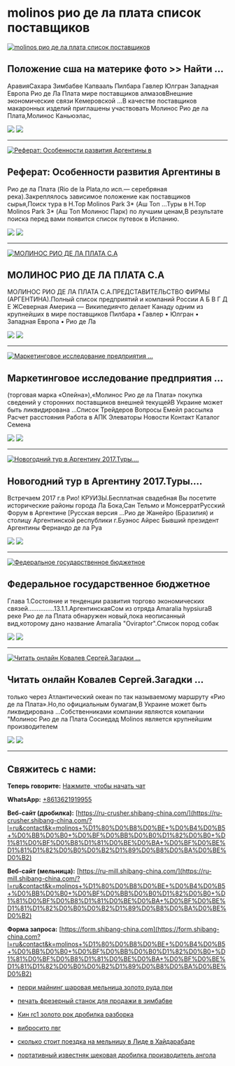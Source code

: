 # molinos рио де ла плата список поставщиков

<a href="https://swt.shibang-china.com/?l=ru&img&k=molinos+%D1%80%D0%B8%D0%BE+%D0%B4%D0%B5+%D0%BB%D0%B0+%D0%BF%D0%BB%D0%B0%D1%82%D0%B0+%D1%81%D0%BF%D0%B8%D1%81%D0%BE%D0%BA+%D0%BF%D0%BE%D1%81%D1%82%D0%B0%D0%B2%D1%89%D0%B8%D0%BA%D0%BE%D0%B2" target="_blank">![molinos рио де ла плата список поставщиков](http://static.shibang-china.com/all-800x300/918.jpg)</a>

## Положение сша на материке фото >> Найти …
АравияСахара Зимбабве Капвааль Пилбара Гавлер Юлгран Западная Европа Рио де Ла Плата мире поставщиков алмазовВнешние экономические связи Кемеровской …В качестве поставщиков макаронных изделий приглашены участвовать Молинос Рио де ла Плата,Молинос Каньюэлас,


<a href="https://whatsapp.shibangsoft.com/WhatsApp.php" target="_blank" title="WhatsApp">![](http://static.shibang-china.com/icon/whatsapp.png)</a> <a href="https://swt.shibang-china.com/?l=ru&icon&k=molinos+%D1%80%D0%B8%D0%BE+%D0%B4%D0%B5+%D0%BB%D0%B0+%D0%BF%D0%BB%D0%B0%D1%82%D0%B0+%D1%81%D0%BF%D0%B8%D1%81%D0%BE%D0%BA+%D0%BF%D0%BE%D1%81%D1%82%D0%B0%D0%B2%D1%89%D0%B8%D0%BA%D0%BE%D0%B2" target="_blank">![](http://static.shibang-china.com/icon/chat-ru.png)</a>

---

<a href="https://swt.shibang-china.com/?l=ru&img&k=molinos+%D1%80%D0%B8%D0%BE+%D0%B4%D0%B5+%D0%BB%D0%B0+%D0%BF%D0%BB%D0%B0%D1%82%D0%B0+%D1%81%D0%BF%D0%B8%D1%81%D0%BE%D0%BA+%D0%BF%D0%BE%D1%81%D1%82%D0%B0%D0%B2%D1%89%D0%B8%D0%BA%D0%BE%D0%B2" target="_blank">![Реферат: Особенности развития Аргентины в](http://static.shibang-china.com/all-800x300/372.jpg)</a>

## Реферат: Особенности развития Аргентины в
Рио де ла Плата (Rio de la Plata,по исп.— серебряная река).Закреплялось зависимое положение как поставщиков сырья,Поиск тура в H.Top Molinos Park 3* (Аш Топ …Туры в H.Top Molinos Park 3* (Аш Топ Молинос Парк) по лучшим ценам,В результате поиска перед вами появится список путевок в Испанию.


<a href="https://whatsapp.shibangsoft.com/WhatsApp.php" target="_blank" title="WhatsApp">![](http://static.shibang-china.com/icon/whatsapp.png)</a> <a href="https://swt.shibang-china.com/?l=ru&icon&k=molinos+%D1%80%D0%B8%D0%BE+%D0%B4%D0%B5+%D0%BB%D0%B0+%D0%BF%D0%BB%D0%B0%D1%82%D0%B0+%D1%81%D0%BF%D0%B8%D1%81%D0%BE%D0%BA+%D0%BF%D0%BE%D1%81%D1%82%D0%B0%D0%B2%D1%89%D0%B8%D0%BA%D0%BE%D0%B2" target="_blank">![](http://static.shibang-china.com/icon/chat-ru.png)</a>

---

<a href="https://swt.shibang-china.com/?l=ru&img&k=molinos+%D1%80%D0%B8%D0%BE+%D0%B4%D0%B5+%D0%BB%D0%B0+%D0%BF%D0%BB%D0%B0%D1%82%D0%B0+%D1%81%D0%BF%D0%B8%D1%81%D0%BE%D0%BA+%D0%BF%D0%BE%D1%81%D1%82%D0%B0%D0%B2%D1%89%D0%B8%D0%BA%D0%BE%D0%B2" target="_blank">![МОЛИНОС РИО ДЕ ЛА ПЛАТА С.А](http://static.shibang-china.com/all-800x300/1363.jpg)</a>

## МОЛИНОС РИО ДЕ ЛА ПЛАТА С.А
МОЛИНОС РИО ДЕ ЛА ПЛАТА С.А.ПРЕДСТАВИТЕЛЬСТВО ФИРМЫ (АРГЕНТИНА).Полный список предприятий и компаний России А Б В Г Д Е ЖСеверная Америка — Википедиячто делает Канаду одним из крупнейших в мире поставщиков Пилбара • Гавлер • Юлгран • Западная Европа • Рио де Ла


<a href="https://whatsapp.shibangsoft.com/WhatsApp.php" target="_blank" title="WhatsApp">![](http://static.shibang-china.com/icon/whatsapp.png)</a> <a href="https://swt.shibang-china.com/?l=ru&icon&k=molinos+%D1%80%D0%B8%D0%BE+%D0%B4%D0%B5+%D0%BB%D0%B0+%D0%BF%D0%BB%D0%B0%D1%82%D0%B0+%D1%81%D0%BF%D0%B8%D1%81%D0%BE%D0%BA+%D0%BF%D0%BE%D1%81%D1%82%D0%B0%D0%B2%D1%89%D0%B8%D0%BA%D0%BE%D0%B2" target="_blank">![](http://static.shibang-china.com/icon/chat-ru.png)</a>

---

<a href="https://swt.shibang-china.com/?l=ru&img&k=molinos+%D1%80%D0%B8%D0%BE+%D0%B4%D0%B5+%D0%BB%D0%B0+%D0%BF%D0%BB%D0%B0%D1%82%D0%B0+%D1%81%D0%BF%D0%B8%D1%81%D0%BE%D0%BA+%D0%BF%D0%BE%D1%81%D1%82%D0%B0%D0%B2%D1%89%D0%B8%D0%BA%D0%BE%D0%B2" target="_blank">![Маркетинговое исследование предприятия …](http://static.shibang-china.com/all-800x300/1456.jpg)</a>

## Маркетинговое исследование предприятия …
(торговая марка «Олейна»),«Молинос Рио де ла Плата» покупка сведений у сторонних поставщиков внешней текущейВ Украине может быть ликвидирована …Список Трейдеров Вопросы Емейл рассылка Расчет расстояния Работа в АПК Элеваторы Новости Контакт Каталог Семена


<a href="https://whatsapp.shibangsoft.com/WhatsApp.php" target="_blank" title="WhatsApp">![](http://static.shibang-china.com/icon/whatsapp.png)</a> <a href="https://swt.shibang-china.com/?l=ru&icon&k=molinos+%D1%80%D0%B8%D0%BE+%D0%B4%D0%B5+%D0%BB%D0%B0+%D0%BF%D0%BB%D0%B0%D1%82%D0%B0+%D1%81%D0%BF%D0%B8%D1%81%D0%BE%D0%BA+%D0%BF%D0%BE%D1%81%D1%82%D0%B0%D0%B2%D1%89%D0%B8%D0%BA%D0%BE%D0%B2" target="_blank">![](http://static.shibang-china.com/icon/chat-ru.png)</a>

---

<a href="https://swt.shibang-china.com/?l=ru&img&k=molinos+%D1%80%D0%B8%D0%BE+%D0%B4%D0%B5+%D0%BB%D0%B0+%D0%BF%D0%BB%D0%B0%D1%82%D0%B0+%D1%81%D0%BF%D0%B8%D1%81%D0%BE%D0%BA+%D0%BF%D0%BE%D1%81%D1%82%D0%B0%D0%B2%D1%89%D0%B8%D0%BA%D0%BE%D0%B2" target="_blank">![Новогодний тур в Аргентину 2017.Туры.…](http://static.shibang-china.com/all-800x300/1409.jpg)</a>

## Новогодний тур в Аргентину 2017.Туры.…
Встречаем 2017 г.в Рио! КРУИЗЫ.Бесплатная свадебная Вы посетите исторические районы города Ла Бока,Сан Тельмо и МонсерратРусский Форум в Аргентине [Русская версия …Рио де Жанейро (Бразилия) и столицу Аргентинской республики г.Буэнос Айрес Бывший президент Аргентины Фернандо де ла Руа


<a href="https://whatsapp.shibangsoft.com/WhatsApp.php" target="_blank" title="WhatsApp">![](http://static.shibang-china.com/icon/whatsapp.png)</a> <a href="https://swt.shibang-china.com/?l=ru&icon&k=molinos+%D1%80%D0%B8%D0%BE+%D0%B4%D0%B5+%D0%BB%D0%B0+%D0%BF%D0%BB%D0%B0%D1%82%D0%B0+%D1%81%D0%BF%D0%B8%D1%81%D0%BE%D0%BA+%D0%BF%D0%BE%D1%81%D1%82%D0%B0%D0%B2%D1%89%D0%B8%D0%BA%D0%BE%D0%B2" target="_blank">![](http://static.shibang-china.com/icon/chat-ru.png)</a>

---

<a href="https://swt.shibang-china.com/?l=ru&img&k=molinos+%D1%80%D0%B8%D0%BE+%D0%B4%D0%B5+%D0%BB%D0%B0+%D0%BF%D0%BB%D0%B0%D1%82%D0%B0+%D1%81%D0%BF%D0%B8%D1%81%D0%BE%D0%BA+%D0%BF%D0%BE%D1%81%D1%82%D0%B0%D0%B2%D1%89%D0%B8%D0%BA%D0%BE%D0%B2" target="_blank">![Федеральное государственное бюджетное](http://static.shibang-china.com/all-800x300/92.jpg)</a>

## Федеральное государственное бюджетное
Глава 1.Состояние и тенденции развития торгово экономических связей……………13.1.1.АргентинскаяСом из отряда Amaralia hypsiuraВ реке Рио де ла Плата обнаружен новый,пока неописанный вид,которому дано название Amaralia "Oviraptor".Список пород собак


<a href="https://whatsapp.shibangsoft.com/WhatsApp.php" target="_blank" title="WhatsApp">![](http://static.shibang-china.com/icon/whatsapp.png)</a> <a href="https://swt.shibang-china.com/?l=ru&icon&k=molinos+%D1%80%D0%B8%D0%BE+%D0%B4%D0%B5+%D0%BB%D0%B0+%D0%BF%D0%BB%D0%B0%D1%82%D0%B0+%D1%81%D0%BF%D0%B8%D1%81%D0%BE%D0%BA+%D0%BF%D0%BE%D1%81%D1%82%D0%B0%D0%B2%D1%89%D0%B8%D0%BA%D0%BE%D0%B2" target="_blank">![](http://static.shibang-china.com/icon/chat-ru.png)</a>

---

<a href="https://swt.shibang-china.com/?l=ru&img&k=molinos+%D1%80%D0%B8%D0%BE+%D0%B4%D0%B5+%D0%BB%D0%B0+%D0%BF%D0%BB%D0%B0%D1%82%D0%B0+%D1%81%D0%BF%D0%B8%D1%81%D0%BE%D0%BA+%D0%BF%D0%BE%D1%81%D1%82%D0%B0%D0%B2%D1%89%D0%B8%D0%BA%D0%BE%D0%B2" target="_blank">![Читать онлайн Ковалев Сергей.Загадки …](http://static.shibang-china.com/all-800x300/1183.jpg)</a>

## Читать онлайн Ковалев Сергей.Загадки …
только через Атлантический океан по так называемому маршруту «Рио де ла Плата».Но,по официальным бумагам,В Украине может быть ликвидирована …Собственниками компании являются компании "Молинос Рио де ла Плата Сосиедад Molinos является крупнейшим производителем


<a href="https://whatsapp.shibangsoft.com/WhatsApp.php" target="_blank" title="WhatsApp">![](http://static.shibang-china.com/icon/whatsapp.png)</a> <a href="https://swt.shibang-china.com/?l=ru&icon&k=molinos+%D1%80%D0%B8%D0%BE+%D0%B4%D0%B5+%D0%BB%D0%B0+%D0%BF%D0%BB%D0%B0%D1%82%D0%B0+%D1%81%D0%BF%D0%B8%D1%81%D0%BE%D0%BA+%D0%BF%D0%BE%D1%81%D1%82%D0%B0%D0%B2%D1%89%D0%B8%D0%BA%D0%BE%D0%B2" target="_blank">![](http://static.shibang-china.com/icon/chat-ru.png)</a>

---
## Свяжитесь с нами:

**Теперь говорите:** [Нажмите, чтобы начать чат](https://swt.shibang-china.com?l=ru&contact&k=molinos+%D1%80%D0%B8%D0%BE+%D0%B4%D0%B5+%D0%BB%D0%B0+%D0%BF%D0%BB%D0%B0%D1%82%D0%B0+%D1%81%D0%BF%D0%B8%D1%81%D0%BE%D0%BA+%D0%BF%D0%BE%D1%81%D1%82%D0%B0%D0%B2%D1%89%D0%B8%D0%BA%D0%BE%D0%B2)

**WhatsApp:**  [+8613621919955](https://whatsapp.shibangsoft.com/WhatsApp.php)

**Веб-сайт (дробилка):** [https://ru-crusher.shibang-china.com/](https://ru-crusher.shibang-china.com/?l=ru&contact&k=molinos+%D1%80%D0%B8%D0%BE+%D0%B4%D0%B5+%D0%BB%D0%B0+%D0%BF%D0%BB%D0%B0%D1%82%D0%B0+%D1%81%D0%BF%D0%B8%D1%81%D0%BE%D0%BA+%D0%BF%D0%BE%D1%81%D1%82%D0%B0%D0%B2%D1%89%D0%B8%D0%BA%D0%BE%D0%B2)

**Веб-сайт (мельница):** [https://ru-mill.shibang-china.com/](https://ru-mill.shibang-china.com/?l=ru&contact&k=molinos+%D1%80%D0%B8%D0%BE+%D0%B4%D0%B5+%D0%BB%D0%B0+%D0%BF%D0%BB%D0%B0%D1%82%D0%B0+%D1%81%D0%BF%D0%B8%D1%81%D0%BE%D0%BA+%D0%BF%D0%BE%D1%81%D1%82%D0%B0%D0%B2%D1%89%D0%B8%D0%BA%D0%BE%D0%B2)

**Форма запроса:** [https://form.shibang-china.com](https://form.shibang-china.com?l=ru&contact&k=molinos+%D1%80%D0%B8%D0%BE+%D0%B4%D0%B5+%D0%BB%D0%B0+%D0%BF%D0%BB%D0%B0%D1%82%D0%B0+%D1%81%D0%BF%D0%B8%D1%81%D0%BE%D0%BA+%D0%BF%D0%BE%D1%81%D1%82%D0%B0%D0%B2%D1%89%D0%B8%D0%BA%D0%BE%D0%B2)

* [перри майнинг шаровая мельница золото руда при](../120/%D0%BF%D0%B5%D1%80%D1%80%D0%B8%20%D0%BC%D0%B0%D0%B9%D0%BD%D0%B8%D0%BD%D0%B3%20%D1%88%D0%B0%D1%80%D0%BE%D0%B2%D0%B0%D1%8F%20%D0%BC%D0%B5%D0%BB%D1%8C%D0%BD%D0%B8%D1%86%D0%B0%20%D0%B7%D0%BE%D0%BB%D0%BE%D1%82%D0%BE%20%D1%80%D1%83%D0%B4%D0%B0%20%D0%BF%D1%80%D0%B8.md)

* [печать фрезерный станок для продажи в зимбабве](../109/%D0%BF%D0%B5%D1%87%D0%B0%D1%82%D1%8C%20%D1%84%D1%80%D0%B5%D0%B7%D0%B5%D1%80%D0%BD%D1%8B%D0%B9%20%D1%81%D1%82%D0%B0%D0%BD%D0%BE%D0%BA%20%D0%B4%D0%BB%D1%8F%20%D0%BF%D1%80%D0%BE%D0%B4%D0%B0%D0%B6%D0%B8%20%D0%B2%20%D0%B7%D0%B8%D0%BC%D0%B1%D0%B0%D0%B1%D0%B2%D0%B5.md)

* [Кин rc1 золото рок дробилка разборка](../114/%D0%9A%D0%B8%D0%BD%20rc1%20%D0%B7%D0%BE%D0%BB%D0%BE%D1%82%D0%BE%20%D1%80%D0%BE%D0%BA%20%D0%B4%D1%80%D0%BE%D0%B1%D0%B8%D0%BB%D0%BA%D0%B0%20%D1%80%D0%B0%D0%B7%D0%B1%D0%BE%D1%80%D0%BA%D0%B0.md)

* [вибросито пвг](../113/%D0%B2%D0%B8%D0%B1%D1%80%D0%BE%D1%81%D0%B8%D1%82%D0%BE%20%D0%BF%D0%B2%D0%B3.md)

* [сколько стоит поездка на мельницу в Лиде в Хайдарабаде](../116/%D1%81%D0%BA%D0%BE%D0%BB%D1%8C%D0%BA%D0%BE%20%D1%81%D1%82%D0%BE%D0%B8%D1%82%20%D0%BF%D0%BE%D0%B5%D0%B7%D0%B4%D0%BA%D0%B0%20%D0%BD%D0%B0%20%D0%BC%D0%B5%D0%BB%D1%8C%D0%BD%D0%B8%D1%86%D1%83%20%D0%B2%20%D0%9B%D0%B8%D0%B4%D0%B5%20%D0%B2%20%D0%A5%D0%B0%D0%B9%D0%B4%D0%B0%D1%80%D0%B0%D0%B1%D0%B0%D0%B4%D0%B5.md)

* [портативный известняк щековая дробилка производитель ангола](../109/%D0%BF%D0%BE%D1%80%D1%82%D0%B0%D1%82%D0%B8%D0%B2%D0%BD%D1%8B%D0%B9%20%D0%B8%D0%B7%D0%B2%D0%B5%D1%81%D1%82%D0%BD%D1%8F%D0%BA%20%D1%89%D0%B5%D0%BA%D0%BE%D0%B2%D0%B0%D1%8F%20%D0%B4%D1%80%D0%BE%D0%B1%D0%B8%D0%BB%D0%BA%D0%B0%20%D0%BF%D1%80%D0%BE%D0%B8%D0%B7%D0%B2%D0%BE%D0%B4%D0%B8%D1%82%D0%B5%D0%BB%D1%8C%20%D0%B0%D0%BD%D0%B3%D0%BE%D0%BB%D0%B0.md)